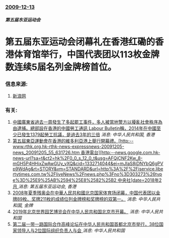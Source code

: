 ### [2009-12-13](/news/2009/12/13/index.md)

##### 第五届东亚运动会
# 第五届东亚运动会闭幕礼在香港红磡的香港体育馆举行，中国代表团以113枚金牌数连续5届名列金牌榜首位。




### 信息来源:

1. [新浪网](http://news.sina.com.cn/o/2009-12-13/231316765905s.shtml)

### 有关:

1. [中國廣東省過去一周發生了多起罷工事件，多人被當地警方以擾亂社會秩序為由逮捕。總部設在香港的中國勞工通訊 Labour Bulletin稱，2014年在中國至少已發生1379起勞工抗議，是過去3年的三倍](/news/2015/05/27/中國廣東省過去一周發生了多起罷工事件-多人被當地警方以擾亂社會秩序為由逮捕-總部設在香港的中國勞工通訊-Labour-B.md) _消息: 中华人民共和国, 香港_
2. [ 第五屆東亞運動會在香港的維多利亞港上舉行開幕禮。[http:--www.rthk.org.hk-rthk-news-expressnews-20091205-news_20091205_55_631726.htm 香港電台][http:--news.google.com.hk-news-url?sa=t&ct2=hk%2F0_0_s_12_0_t&usg=AFQjCNF2Kw_8-mGH5P4HHixZwAwGUy_yXQ&cid=1332714044&ei=mJIaS8jDNYbQ6gPVp9WdAg&rt=STORY&vm=STANDARD&url=http%3A%2F%2Fiservice.libertytimes.com.tw%2FliveNews%2Fnews.php%3Fno%3D303273%26type%3D%25E9%25AB%2594%25E8%2582%25B2 中央社]date=2018年2月 ](/news/2009/12/5/第五屆東亞運動會在香港的維多利亞港上舉行開幕禮-http-wwwrthkorghk-rthk-news-e.md) _消息: 第五届东亚运动会, 香港_
3. [2008年夏季残奥会在中華人民共和國北京国家体育场闭幕，中国代表团以金牌89枚、奖牌211枚的成绩位列金牌榜和奖牌榜的双第一。](/news/2008/09/17/2008年夏季残奥会在中華人民共和國北京国家体育场闭幕-中国代表团以金牌89枚-奖牌211枚的成绩位列金牌榜和奖牌榜的双.md) _消息: 中华人民共和国, 金牌_
4. [2019年北京世界园艺博览会在中华人民共和国北京市开幕。](/news/2019/04/29/2019年北京世界园艺博览会在中华人民共和国北京市开幕.md) _消息: 中华人民共和国_
5. [第二届一带一路国际合作高峰论坛在中华人民共和国首都北京市举行，38位国家领导人与2位国际组织负责人与会 ](/news/2019/04/25/第二届一带一路国际合作高峰论坛在中华人民共和国首都北京市举行-38位国家领导人与2位国际组织负责人与会.md) _消息: 中华人民共和国_
